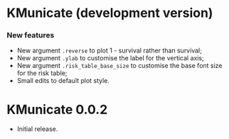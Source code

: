# KMunicate (development version)

### New features

* New argument `.reverse` to plot 1 - survival rather than survival;
* New argument `.ylab` to customise the label for the vertical axis;
* New argument `.risk_table_base_size` to customise the base font size for the risk table;
* Small edits to default plot style.

# KMunicate 0.0.2

* Initial release.
